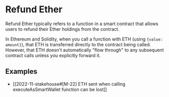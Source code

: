 # Refund Ether

Refund Ether typically refers to a function in a smart contract that allows users to refund their Ether holdings from the contract.

In Ethereum and Solidity, when you call a function with ETH (using `{value: amount}`), that ETH is transferred directly to the contract being called. However, that ETH doesn't automatically "flow through" to any subsequent contract calls unless you explicitly forward it.

## Examples
- [[2022-11-stakehouse#[M-22] ETH sent when calling executeAsSmartWallet function can be lost]]